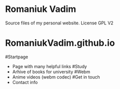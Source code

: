 # Romaniuk Vadim

Source files of my personal website. License GPL V2
# RomaniukVadim.github.io

#Startpage
- Page with many helpful links
#Study 
- Arhive of books for university
#Webm
- Anime videos (webm codec)
#Get in touch
- Contact info
